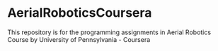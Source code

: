 # AerialRoboticsCoursera
This repository is for the programming assignments in Aerial Robotics Course by University of Pennsylvania - Coursera
